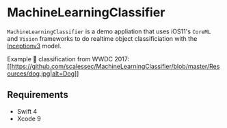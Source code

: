 #  MachineLearningClassifier

`MachineLearningClassifier` is a demo appliation that uses iOS11's `CoreML` and `Vision` frameworks to do realtime object classificiation with the [Inceptionv3](https://github.com/tensorflow/models/tree/master/inception "Inceptionv3") model.

Example 🐶 classification from WWDC 2017:
[[https://github.com/scalessec/MachineLearningClassifier/blob/master/Resources/dog.jpg|alt=Dog]]

## Requirements
- Swift 4
- Xcode 9

